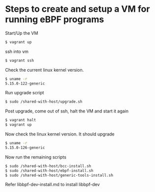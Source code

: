 # Steps to create and setup a VM for running eBPF programs

Start/Up the VM
```bash
$ vagrant up
```

ssh into vm
```bash
$ vagrant ssh
```
Check the current linux kernel version.
```bash
$ uname -r
5.15.0-122-generic
```

Run upgrade script
```bash
$ sudo /shared-with-host/upgrade.sh
```

Post upgrade, come out of ssh, halt the VM and start it again
```bash
$ vagrant halt
$ vagrant up
```
Now check the linux kernel version. It should upgrade
```bash
$ uname -r
5.15.0-126-generic
```
Now run the remaining scripts
```bash
$ sudo /shared-with-host/bcc-install.sh
$ sudo /shared-with-host/ebpf-install.sh
$ sudo /shared-with-host/generic-tools-install.sh
```

Refer libbpf-dev-install.md to install libbpf-dev
